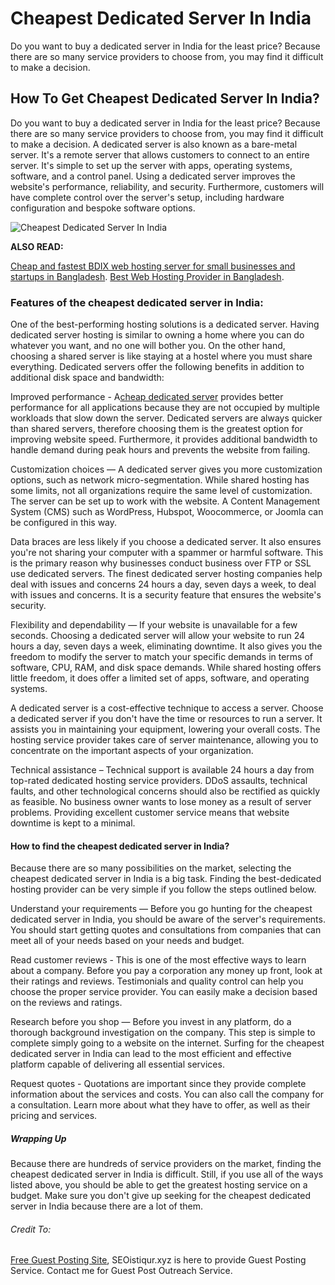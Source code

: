 # Cheapest Dedicated Server In India

Do you want to buy a dedicated server in India for the least price? Because there are so many service providers to choose from, you may find it difficult to make a decision.

## How To Get Cheapest Dedicated Server In India?

Do you want to buy a dedicated server in India for the least price? Because there are so many service providers to choose from, you may find it difficult to make a decision. A dedicated server is also known as a bare-metal server. It&#39;s a remote server that allows customers to connect to an entire server. It&#39;s simple to set up the server with apps, operating systems, software, and a control panel. Using a dedicated server improves the website&#39;s performance, reliability, and security. Furthermore, customers will have complete control over the server&#39;s setup, including hardware configuration and bespoke software options.

![Cheapest Dedicated Server In India](https://blogger.googleusercontent.com/img/a/AVvXsEh2OQd2chOkhrbo-A_fJivbkDmGI2oxLAX9jkZ-sYQjrYPP5MHtZcuNKkQnewh7PgFe20MAn4X4YsEzoL51EsRyd6bqeHFekZrCLJjB30jo6RKnw61Mi6a-bhiGrcCNBqVnO0wk4b9xiiI3Ea-onuxDruf-LSQR2KIqnBzegFLscCi0Aud1GhW4aVz8pw=w640-h426)

**ALSO READ:**

[Cheap and fastest BDIX web hosting server for small businesses and startups in Bangladesh](https://lnkw.co/best-web-hosting). [Best Web Hosting Provider in Bangladesh](https://seoistiqur.xyz/news/best-web-hosting-provider-in-bangladesh/).

### Features of the cheapest dedicated server in India:

One of the best-performing hosting solutions is a dedicated server. Having dedicated server hosting is similar to owning a home where you can do whatever you want, and no one will bother you. On the other hand, choosing a shared server is like staying at a hostel where you must share everything. Dedicated servers offer the following benefits in addition to additional disk space and bandwidth:

Improved performance - A[cheap dedicated server](https://our-articles.com/web-design-and-development/how-to-get-cheapest-dedicated-server-in-india/) provides better performance for all applications because they are not occupied by multiple workloads that slow down the server. Dedicated servers are always quicker than shared servers, therefore choosing them is the greatest option for improving website speed. Furthermore, it provides additional bandwidth to handle demand during peak hours and prevents the website from failing.

Customization choices — A dedicated server gives you more customization options, such as network micro-segmentation. While shared hosting has some limits, not all organizations require the same level of customization. The server can be set up to work with the website. A Content Management System (CMS) such as WordPress, Hubspot, Woocommerce, or Joomla can be configured in this way.

Data braces are less likely if you choose a dedicated server. It also ensures you&#39;re not sharing your computer with a spammer or harmful software. This is the primary reason why businesses conduct business over FTP or SSL use dedicated servers. The finest dedicated server hosting companies help deal with issues and concerns 24 hours a day, seven days a week, to deal with issues and concerns. It is a security feature that ensures the website&#39;s security.

Flexibility and dependability — If your website is unavailable for a few seconds. Choosing a dedicated server will allow your website to run 24 hours a day, seven days a week, eliminating downtime. It also gives you the freedom to modify the server to match your specific demands in terms of software, CPU, RAM, and disk space demands. While shared hosting offers little freedom, it does offer a limited set of apps, software, and operating systems.

A dedicated server is a cost-effective technique to access a server. Choose a dedicated server if you don&#39;t have the time or resources to run a server. It assists you in maintaining your equipment, lowering your overall costs. The hosting service provider takes care of server maintenance, allowing you to concentrate on the important aspects of your organization.

Technical assistance – Technical support is available 24 hours a day from top-rated dedicated hosting service providers. DDoS assaults, technical faults, and other technological concerns should also be rectified as quickly as feasible. No business owner wants to lose money as a result of server problems. Providing excellent customer service means that website downtime is kept to a minimal.

#### How to find the cheapest dedicated server in India?

Because there are so many possibilities on the market, selecting the cheapest dedicated server in India is a big task. Finding the best-dedicated hosting provider can be very simple if you follow the steps outlined below.

Understand your requirements — Before you go hunting for the cheapest dedicated server in India, you should be aware of the server&#39;s requirements. You should start getting quotes and consultations from companies that can meet all of your needs based on your needs and budget.

Read customer reviews - This is one of the most effective ways to learn about a company. Before you pay a corporation any money up front, look at their ratings and reviews. Testimonials and quality control can help you choose the proper service provider. You can easily make a decision based on the reviews and ratings.

Research before you shop — Before you invest in any platform, do a thorough background investigation on the company. This step is simple to complete simply going to a website on the internet. Surfing for the cheapest dedicated server in India can lead to the most efficient and effective platform capable of delivering all essential services.

Request quotes - Quotations are important since they provide complete information about the services and costs. You can also call the company for a consultation. Learn more about what they have to offer, as well as their pricing and services.

##### Wrapping Up

Because there are hundreds of service providers on the market, finding the cheapest dedicated server in India is difficult. Still, if you use all of the ways listed above, you should be able to get the greatest hosting service on a budget. Make sure you don&#39;t give up seeking for the cheapest dedicated server in India because there are a lot of them.

###### Credit To:

[Free Guest Posting Site](https://seoistiqur.xyz/), SEOistiqur.xyz is here to provide Guest Posting Service. Contact me for Guest Post Outreach Service.

